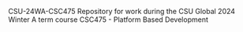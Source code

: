 CSU-24WA-CSC475
Repository for work during the CSU Global 2024 Winter A term course CSC475 - Platform Based Development
